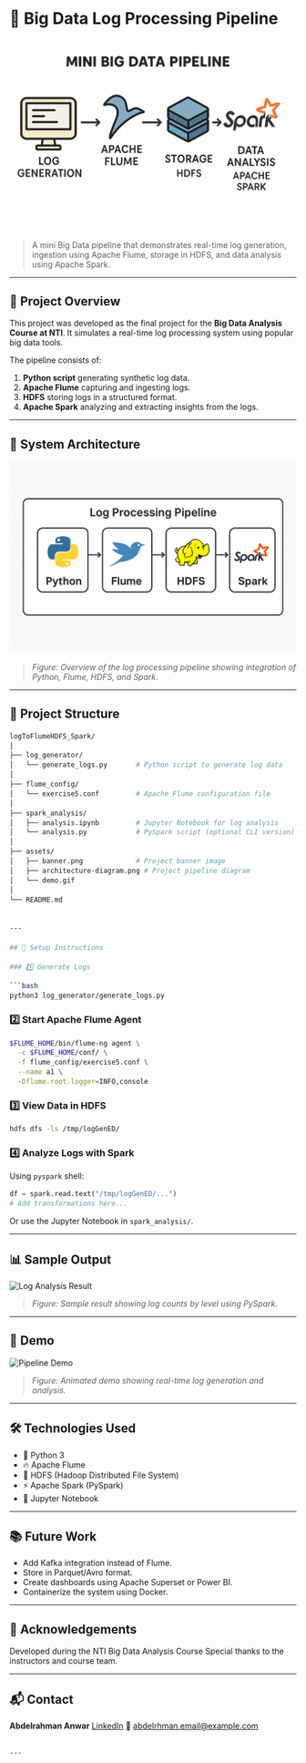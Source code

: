 
# 🚀 Big Data Log Processing Pipeline


![Project Banner](ReadmeFigures/Mini_BigDataPipeline_simple_compose.png) 


> A mini Big Data pipeline that demonstrates real-time log generation, ingestion using Apache Flume, storage in HDFS, and data analysis using Apache Spark.

---

## 📌 Project Overview

This project was developed as the final project for the **Big Data Analysis Course at NTI**. It simulates a real-time log processing system using popular big data tools.

The pipeline consists of:

1. **Python script** generating synthetic log data.
2. **Apache Flume** capturing and ingesting logs.
3. **HDFS** storing logs in a structured format.
4. **Apache Spark** analyzing and extracting insights from the logs.

---

## 🔄 System Architecture

![Architecture Diagram](ReadmeFigures/Mini_BigDataPipeline_simple_compose2.png)
> *Figure: Overview of the log processing pipeline showing integration of Python, Flume, HDFS, and Spark.*

---

## 📂 Project Structure

```bash
logToFlumeHDFS_Spark/
│
├── log_generator/
│   └── generate_logs.py       # Python script to generate log data
│
├── flume_config/
│   └── exercise5.conf         # Apache Flume configuration file
│
├── spark_analysis/
│   ├── analysis.ipynb         # Jupyter Notebook for log analysis
│   └── analysis.py            # PySpark script (optional CLI version)
│
├── assets/
│   ├── banner.png             # Project banner image
│   ├── architecture-diagram.png # Project pipeline diagram
│   └── demo.gif               
│
└── README.md


---

## 🔧 Setup Instructions

### 1️⃣ Generate Logs

```bash
python3 log_generator/generate_logs.py
```

### 2️⃣ Start Apache Flume Agent

```bash
$FLUME_HOME/bin/flume-ng agent \
  -c $FLUME_HOME/conf/ \
  -f flume_config/exercise5.conf \
  --name a1 \
  -Dflume.root.logger=INFO,console
```

### 3️⃣ View Data in HDFS

```bash
hdfs dfs -ls /tmp/logGenED/
```

### 4️⃣ Analyze Logs with Spark

Using `pyspark` shell:

```python
df = spark.read.text("/tmp/logGenED/...")
# Add transformations here...
```

Or use the Jupyter Notebook in `spark_analysis/`.

---

## 📊 Sample Output

![Log Analysis Result](assets/sample-output.png)

> *Figure: Sample result showing log counts by level using PySpark.*

---

## 🎥 Demo

![Pipeline Demo](assets/demo.gif)

> *Figure: Animated demo showing real-time log generation and analysis.*

---

## 🛠️ Technologies Used

* 🐍 Python 3
* 🔥 Apache Flume
* 🐘 HDFS (Hadoop Distributed File System)
* ⚡ Apache Spark (PySpark)
* 📁 Jupyter Notebook

---

## 📚 Future Work

* Add Kafka integration instead of Flume.
* Store in Parquet/Avro format.
* Create dashboards using Apache Superset or Power BI.
* Containerize the system using Docker.

---

## 🤝 Acknowledgements

Developed during the NTI Big Data Analysis Course
Special thanks to the instructors and course team.

---

## 📬 Contact

**Abdelrahman Anwar**
[LinkedIn](https://www.linkedin.com/in/abdelrhman-anwar)
📧 [abdelrhman.email@example.com](mailto:abdelrhman.email@example.com)

```

---
